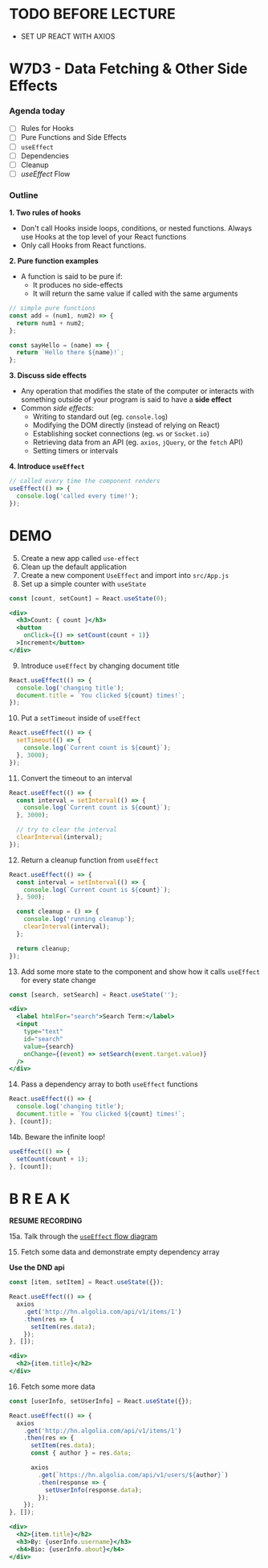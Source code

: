 # TODO BEFORE LECTURE

- SET UP REACT WITH AXIOS

# W7D3 - Data Fetching & Other Side Effects

### Agenda today
- [ ] Rules for Hooks
- [ ] Pure Functions and Side Effects
- [ ] `useEffect`
- [ ] Dependencies
- [ ] Cleanup
- [ ] _useEffect_ Flow

### Outline

**1. Two rules of hooks**
- Don't call Hooks inside loops, conditions, or nested functions. Always use Hooks at the top level of your React functions
- Only call Hooks from React functions.

**2. Pure function examples**
- A function is said to be pure if:
  - It produces no side-effects
  - It will return the same value if called with the same arguments

```js
// simple pure functions
const add = (num1, num2) => {
  return num1 + num2;
};

const sayHello = (name) => {
  return `Hello there ${name}!`;
};
```

**3. Discuss side effects**
- Any operation that modifies the state of the computer or interacts with something outside of your program is said to have a **side effect**
- Common _side effects_:
  - Writing to standard out (eg. `console.log`)
  - Modifying the DOM directly (instead of relying on React)
  - Establishing socket connections (eg. `ws` or `Socket.io`)
  - Retrieving data from an API (eg. `axios`, `jQuery`, or the `fetch` API)
  - Setting timers or intervals

**4. Introduce `useEffect`**

```js
// called every time the component renders
useEffect(() => {
  console.log('called every time!');
});
```

# DEMO

5. Create a new app called `use-effect`
6. Clean up the default application
7. Create a new component `UseEffect` and import into `src/App.js`
8. Set up a simple counter with `useState`

```jsx
const [count, setCount] = React.useState(0);

<div>
  <h3>Count: { count }</h3>
  <button
    onClick={() => setCount(count + 1)}
  >Increment</button>
</div>
```

9. Introduce `useEffect` by changing document title

```jsx
React.useEffect(() => {
  console.log('changing title');
  document.title = `You clicked ${count} times!`;
});
```

10. Put a `setTimeout` inside of `useEffect`

```jsx
React.useEffect(() => {
  setTimeout(() => {
    console.log(`Current count is ${count}`);
  }, 3000);
});
```

11. Convert the timeout to an interval

```jsx
React.useEffect(() => {
  const interval = setInterval(() => {
    console.log(`Current count is ${count}`);
  }, 3000);

  // try to clear the interval
  clearInterval(interval);
});
```

12. Return a cleanup function from `useEffect`

```jsx
React.useEffect(() => {
  const interval = setInterval(() => {
    console.log(`Current count is ${count}`);
  }, 500);

  const cleanup = () => {
    console.log('running cleanup');
    clearInterval(interval);
  };

  return cleanup;
});
```

13. Add some more state to the component and show how it calls `useEffect` for every state change

```jsx
const [search, setSearch] = React.useState('');

<div>
  <label htmlFor="search">Search Term:</label>
  <input 
    type="text" 
    id="search" 
    value={search} 
    onChange={(event) => setSearch(event.target.value)}
  />
</div>
```

14. Pass a dependency array to both `useEffect` functions

```jsx
React.useEffect(() => {
  console.log('changing title');
  document.title = `You clicked ${count} times!`;
}, [count]);
```

14b. Beware the infinite loop!

```jsx
useEffect(() => {
  setCount(count + 1);
}, [count]);
```

# B R E A K

**RESUME RECORDING**

15a. Talk through the [`useEffect` flow diagram](https://raw.githubusercontent.com/andydlindsay/lectures/master/w07d03/useEffect%20Flow.png)

15. Fetch some data and demonstrate empty dependency array

**Use the DND api**

```jsx
const [item, setItem] = React.useState({});

React.useEffect(() => {
  axios
    .get('http://hn.algolia.com/api/v1/items/1')
    .then(res => {
      setItem(res.data);
    });
}, []);

<div>
  <h2>{item.title}</h2>
</div>
```

16. Fetch some more data

```jsx
const [userInfo, setUserInfo] = React.useState({});

React.useEffect(() => {
  axios
    .get('http://hn.algolia.com/api/v1/items/1')
    .then(res => {
      setItem(res.data);
      const { author } = res.data;

      axios
        .get(`https://hn.algolia.com/api/v1/users/${author}`)
        .then(response => {
          setUserInfo(response.data);
        });
    });
}, []);

<div>
  <h2>{item.title}</h2>
  <h3>By: {userInfo.username}</h3>
  <h4>Bio: {userInfo.about}</h4>
</div>
```
